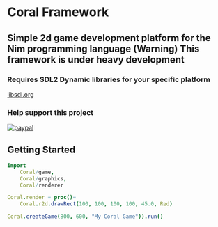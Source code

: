 # Coral Framework

## Simple 2d game development platform for the Nim programming language (Warning) This framework is under heavy development

### Requires SDL2 Dynamic libraries for your specific platform 

[libsdl.org](https://www.libsdl.org/)

### Help support this project

[![paypal](https://www.paypalobjects.com/en_US/i/btn/btn_donateCC_LG.gif)](https://www.paypal.com/cgi-bin/webscr?cmd=_s-xclick&hosted_button_id=H5PC5ZLB4GMPE)

## Getting Started

```nim
import
    Coral/game,
    Coral/graphics,
    Coral/renderer

Coral.render = proc()=
    Coral.r2d.drawRect(100, 100, 100, 100, 45.0, Red)

Coral.createGame(800, 600, "My Coral Game")).run()
```